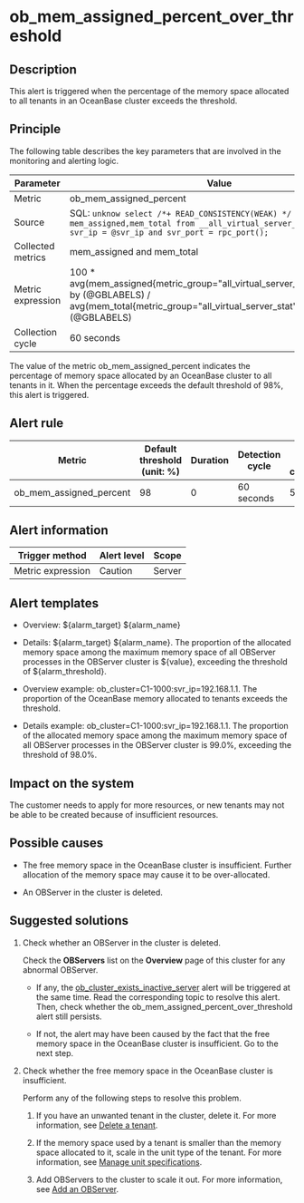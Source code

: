 ob_mem_assigned_percent_over_threshold 
===========================================================



**Description** 
------------------------------------

This alert is triggered when the percentage of the memory space allocated to all tenants in an OceanBase cluster exceeds the threshold.

Principle 
------------------------------

The following table describes the key parameters that are involved in the monitoring and alerting logic. 


|     Parameter     |                                                                                                  Value                                                                                                   |
|-------------------|----------------------------------------------------------------------------------------------------------------------------------------------------------------------------------------------------------|
| Metric            | ob_mem_assigned_percent                                                                                                                                                                                  |
| Source            | SQL: ```unknow select /*+ READ_CONSISTENCY(WEAK) */ mem_assigned,mem_total from __all_virtual_server_stat where svr_ip = @svr_ip and svr_port = rpc_port(); ```  |
| Collected metrics | mem_assigned and mem_total                                                                                                                                                                               |
| Metric expression | 100 \* avg(mem_assigned{metric_group="all_virtual_server_stat",@LABELS}) by (@GBLABELS) / avg(mem_total{metric_group="all_virtual_server_stat",@LABELS}) by (@GBLABELS)                                  |
| Collection cycle  | 60 seconds                                                                                                                                                                                               |



The value of the metric ob_mem_assigned_percent indicates the percentage of memory space allocated by an OceanBase cluster to all tenants in it. When the percentage exceeds the default threshold of 98%, this alert is triggered.

**Alert rule** 
-----------------------------------



|         Metric          | Default threshold (unit: %) | Duration | Detection cycle | Time before clearance |
|-------------------------|-----------------------------|----------|-----------------|-----------------------|
| ob_mem_assigned_percent | 98                          | 0        | 60 seconds      | 5 minutes             |



**Alert information** 
------------------------------------------



|  Trigger method   | Alert level | Scope  |
|-------------------|-------------|--------|
| Metric expression | Caution     | Server |



**Alert templates** 
----------------------------------------

* Overview: ${alarm_target} ${alarm_name}

  

* Details: ${alarm_target} ${alarm_name}. The proportion of the allocated memory space among the maximum memory space of all OBServer processes in the OBServer cluster is ${value}, exceeding the threshold of ${alarm_threshold}.

  

* Overview example: ob_cluster=C1-1000:svr_ip=192.168.1.1. The proportion of the OceanBase memory allocated to tenants exceeds the threshold.

  

* Details example: ob_cluster=C1-1000:svr_ip=192.168.1.1. The proportion of the allocated memory space among the maximum memory space of all OBServer processes in the OBServer cluster is 99.0%, exceeding the threshold of 98.0%.

  




**Impact on the system** 
---------------------------------------------

The customer needs to apply for more resources, or new tenants may not be able to be created because of insufficient resources.

**Possible causes** 
----------------------------------------

* The free memory space in the OceanBase cluster is insufficient. Further allocation of the memory space may cause it to be over-allocated.

  

* An OBServer in the cluster is deleted.

  




Suggested solutions 
----------------------------------------

1. Check whether an OBServer in the cluster is deleted. 

   Check the **OBServers** list on the **Overview** page of this cluster for any abnormal OBServer. 
   * If any, the [ob_cluster_exists_inactive_server](/en-US/4.alarm-reference/2.ob-alert/3.ob_cluster_exists_inactive_server-ob-the-cluster-is-not-working.md) alert will be triggered at the same time. Read the corresponding topic to resolve this alert. Then, check whether the ob_mem_assigned_percent_over_threshold alert still persists.

     
   
   * If not, the alert may have been caused by the fact that the free memory space in the OceanBase cluster is insufficient. Go to the next step.

     
   

   

2. Check whether the free memory space in the OceanBase cluster is insufficient. 

   Perform any of the following steps to resolve this problem. 
   1. If you have an unwanted tenant in the cluster, delete it. For more information, see [Delete a tenant](/en-US/3.ob-cloud-platform/5.manage-tenants/2.basic-tenant-operations/8.delete-a-tenant.md).

      
   
   2. If the memory space used by a tenant is smaller than the memory space allocated to it, scale in the unit type of the tenant. For more information, see [Manage unit specifications](/en-US/3.ob-cloud-platform/5.manage-tenants/2.basic-tenant-operations/3.unit-specification-management.md).

      
   
   3. Add OBServers to the cluster to scale it out. For more information, see [Add an OBServer](/en-US/3.ob-cloud-platform/4.manage-clusters/3.basic-operations/8.manage-the-observer-cluster/2.add-observer.md).

      
   

   




